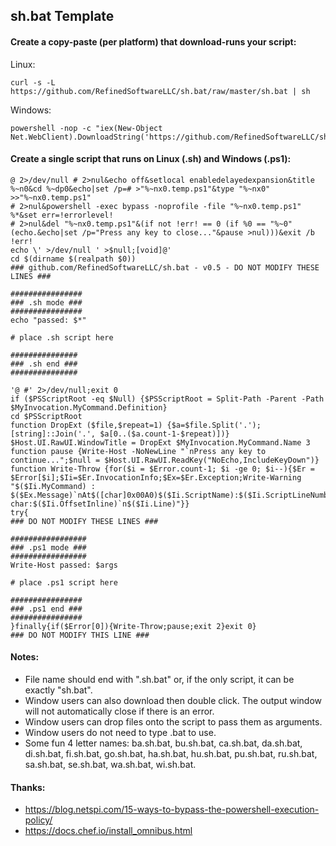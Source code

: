 ## sh.bat Template

#### Create a copy-paste (per platform) that download-runs your script:

Linux:

    curl -s -L https://github.com/RefinedSoftwareLLC/sh.bat/raw/master/sh.bat | sh

Windows:

    powershell -nop -c "iex(New-Object Net.WebClient).DownloadString('https://github.com/RefinedSoftwareLLC/sh.bat/blob/master/user.sh.bat')"

#### Create a single script that runs on Linux (.sh) and Windows (.ps1):
    
    @ 2>/dev/null # 2>nul&echo off&setlocal enabledelayedexpansion&title %~n0&cd %~dp0&echo|set /p=# >"%~nx0.temp.ps1"&type "%~nx0" >>"%~nx0.temp.ps1"
    # 2>nul&powershell -exec bypass -noprofile -file "%~nx0.temp.ps1" %*&set err=!errorlevel!
    # 2>nul&del "%~nx0.temp.ps1"&(if not !err! == 0 (if %0 == "%~0" (echo.&echo|set /p="Press any key to close..."&pause >nul)))&exit /b !err!
    echo \' >/dev/null ' >$null;[void]@'
    cd $(dirname $(realpath $0))
    ### github.com/RefinedSoftwareLLC/sh.bat - v0.5 - DO NOT MODIFY THESE LINES ###

    ################
    ### .sh mode ###
    ################
    echo "passed: $*"

    # place .sh script here

    ###############
    ### .sh end ###
    ###############

    '@ #' 2>/dev/null;exit 0
    if ($PSScriptRoot -eq $Null) {$PSScriptRoot = Split-Path -Parent -Path $MyInvocation.MyCommand.Definition}
    cd $PSScriptRoot
    function DropExt ($file,$repeat=1) {$a=$file.Split('.');[string]::Join('.', $a[0..($a.count-1-$repeat)])}
    $Host.UI.RawUI.WindowTitle = DropExt $MyInvocation.MyCommand.Name 3
    function pause {Write-Host -NoNewLine "`nPress any key to continue...";$null = $Host.UI.RawUI.ReadKey("NoEcho,IncludeKeyDown")}
    function Write-Throw {for($i = $Error.count-1; $i -ge 0; $i--){$Er = $Error[$i];$Ii=$Er.InvocationInfo;$Ex=$Er.Exception;Write-Warning "$($Ii.MyCommand) : $($Ex.Message)`nAt$([char]0x00A0)$($Ii.ScriptName):$($Ii.ScriptLineNumber) char:$($Ii.OffsetInline)`n$($Ii.Line)"}}
    try{
    ### DO NOT MODIFY THESE LINES ###

    #################
    ### .ps1 mode ###
    #################
    Write-Host passed: $args
    
    # place .ps1 script here
    
    ################
    ### .ps1 end ###
    ################
    }finally{if($Error[0]){Write-Throw;pause;exit 2}exit 0}
    ### DO NOT MODIFY THIS LINE ###

#### Notes:
- File name should end with ".sh.bat" or, if the only script, it can be exactly "sh.bat".
- Window users can also download then double click. The output window will not automatically close if there is an error.
- Window users can drop files onto the script to pass them as arguments.
- Window users do not need to type .bat to use.
- Some fun 4 letter names: ba.sh.bat, bu.sh.bat, ca.sh.bat, da.sh.bat, di.sh.bat, fi.sh.bat, go.sh.bat, ha.sh.bat, hu.sh.bat, pu.sh.bat, ru.sh.bat, sa.sh.bat, se.sh.bat, wa.sh.bat, wi.sh.bat.

#### Thanks:

- https://blog.netspi.com/15-ways-to-bypass-the-powershell-execution-policy/
- https://docs.chef.io/install_omnibus.html
